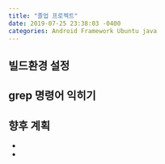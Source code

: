 ```yaml
---
title: "졸업 프로젝트"
date: 2019-07-25 23:38:03 -0400
categories: Android Framework Ubuntu java
---
```


빌드환경 설정
-------------


grep 명령어 익히기
-------------


향후 계획
-------------
* 
* 

